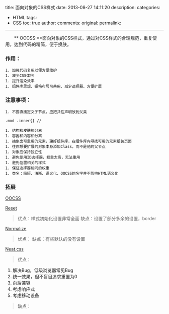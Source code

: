 title: 面向对象的CSS样式
date: 2013-08-27 14:11:20
description: 
categories:
- HTML
tags:
- CSS
toc: true
author:
comments:
original:
permalink: 
---
　　** OOCSS:**面向对象的CSS样式，通过对CSS样式的合理规范，重复使用，达到代码的精简，便于换肤。
<!-- more -->



### 作用：

```
1. 加强代码复用以便方便维护
1. 减少CSS体积
1. 提升渲染效率
1. 组件库思想、栅格布局可共用、减少选择器、方便扩展
```
### 注意事项：

```
1. 不要直接定义子节点，应把共性声明放到父类

.mod .inner{} //

1. 结构和皮肤相分离
1. 容器和内容相分离
1. 抽象出可重用的元素，建好组件库，在组件库内寻找可用的元素组装页面
1. 往你想要扩展的对象本身添加Class，而不是他的父节点
1. 对象应保持独立性
1. 避免使用ID选择器，权重太高，无法重用
1. 避免位置相关的样式
1. 保证选择器相同的权重
1. 类名：简短、清晰、语义化、OOCSS的名字并不影响HTML语义化
```

### 拓展
[OOCSS](http://oocss.org "面向对象的CSS网站")

[Reset](htto://meyerweb.com/eric/tools/css/reset/ "")
>优点：样式初始化设置非常全面
缺点：设置了部分多余的设置，border

[Normalize](http://github.com/necolas/normalize.css "")
>优点：
缺点：有些默认的没有设置

[Neat.css](http://thx.github.io/cube/doc/neat/)
>优点：
1. 解决Bug，低级浏览器常见Bug
1. 统一效果，但不盲目追求重置为0
1. 向后兼容
1. 考虑响应式
1. 考虑移动设备

>缺点：